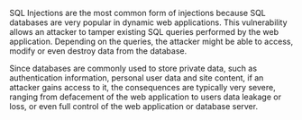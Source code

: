 SQL Injections are the most common form of injections because SQL databases are very popular in dynamic web applications.
This vulnerability allows an attacker to tamper existing SQL queries performed by the web application.
Depending on the queries, the attacker might be able to access, modify or even destroy data from the database.

Since databases are commonly used to store private data, such as authentication information, personal user data and site content, if an attacker gains access to it, the consequences are typically very severe, ranging from defacement of the web application to users data leakage or loss, or even full control of the web application or database server.